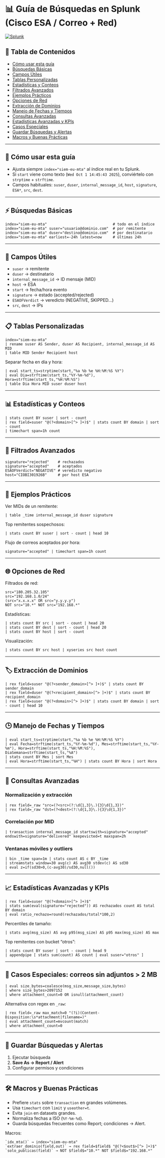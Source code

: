 # 📊 Guía de Búsquedas en Splunk (Cisco ESA / Correo + Red)

[![Splunk](https://img.shields.io/badge/Splunk-Search-blue)](https://www.splunk.com)

## 📌 Tabla de Contenidos
- [Cómo usar esta guía](#-cómo-usar-esta-guía)
- [Búsquedas Básicas](#-búsquedas-básicas)
- [Campos Útiles](#-campos-útiles)
- [Tablas Personalizadas](#-tablas-personalizadas)
- [Estadísticas y Conteos](#-estadísticas-y-conteos)
- [Filtrados Avanzados](#-filtrados-avanzados)
- [Ejemplos Prácticos](#-ejemplos-prácticos)
- [Opciones de Red](#-opciones-de-red)
- [Extracción de Dominios](#-extracción-de-dominios)
- [Manejo de Fechas y Tiempos](#-manejo-de-fechas-y-tiempos)
- [Consultas Avanzadas](#-consultas-avanzadas)
- [Estadísticas Avanzadas y KPIs](#-estadísticas-avanzadas-y-kpis)
- [Casos Especiales](#-casos-especiales-correos-sin-adjuntos--2-mb)
- [Guardar Búsquedas y Alertas](#-guardar-búsquedas-y-alertas)
- [Macros y Buenas Prácticas](#-macros-y-buenas-prácticas)

---

## 🔹 Cómo usar esta guía
- Ajusta siempre `index="siem-eu-mta"` al índice real en tu Splunk.
- Si `start` viene como texto (`Wed Oct 1 14:45:43 2025`), conviértelo con `strptime` + `strftime`.
- Campos habituales: `suser`, `duser`, `internal_message_id`, `host`, `signature`, `ESA*`, `src`, `dest`.

---

## ⚡ Búsquedas Básicas

```spl
index="siem-eu-mta"                              # todo en el índice
index="siem-eu-mta" suser="usuario@dominio.com"  # por remitente
index="siem-eu-mta" duser="destino@dominio.com"  # por destinatario
index="siem-eu-mta" earliest=-24h latest=now     # últimas 24h
```

---

## 📌 Campos Útiles

- `suser` → remitente  
- `duser` → destinatario  
- `internal_message_id` → ID mensaje (MID)  
- `host` → ESA  
- `start` → fecha/hora evento  
- `signature` → estado (accepted/rejected)  
- `ESAOFVerdict` → veredicto (NEGATIVE, SKIPPED…)  
- `src`, `dest` → IPs  

---

## 📋 Tablas Personalizadas

```spl
index="siem-eu-mta"
| rename suser AS Sender, duser AS Recipient, internal_message_id AS MID
| table MID Sender Recipient host
```

Separar fecha en día y hora:

```spl
| eval start_ts=strptime(start,"%a %b %e %H:%M:%S %Y")
| eval Dia=strftime(start_ts,"%Y-%m-%d"), Hora=strftime(start_ts,"%H:%M:%S")
| table Dia Hora MID suser duser host
```

---

## 📊 Estadísticas y Conteos

```spl
| stats count BY suser | sort - count
| rex field=suser "@(?<domain>[^> ]+)$" | stats count BY domain | sort - count
| timechart span=1h count
```

---

## 🔎 Filtrados Avanzados

```spl
signature="rejected"    # rechazados
signature="accepted"    # aceptados
ESAOFVerdict="NEGATIVE" # veredicto negativo
host="CIOBI301926B"     # por host ESA
```

---

## 🧪 Ejemplos Prácticos

Ver MIDs de un remitente:

```spl
| table _time internal_message_id duser signature
```

Top remitentes sospechosos:

```spl
| stats count BY suser | sort - count | head 10
```

Flujo de correos aceptados por hora:

```spl
signature="accepted" | timechart span=1h count
```

---

## 🌐 Opciones de Red

Filtrados de red:

```spl
src="180.205.32.105"            
src="192.168.1.0/24"            
(src="x.x.x.x" OR src="y.y.y.y")
NOT src="10.*" NOT src="192.168.*"
```

Estadísticas:

```spl
| stats count BY src | sort - count | head 20
| stats count BY dest | sort - count | head 20
| stats count BY host | sort - count
```

Visualización:

```spl
| stats count BY src host | xyseries src host count
```

---

## 🏷️ Extracción de Dominios

```spl
| rex field=suser "@(?<sender_domain>[^> ]+)$" | stats count BY sender_domain
| rex field=duser "@(?<recipient_domain>[^> ]+)$" | stats count BY recipient_domain
| rex field=suser "@(?<domain>[^> ]+)$" | stats count BY domain | sort - count | head 10
```

---

## 🕒 Manejo de Fechas y Tiempos

```spl
| eval start_ts=strptime(start,"%a %b %e %H:%M:%S %Y")
| eval Fecha=strftime(start_ts,"%Y-%m-%d"), Mes=strftime(start_ts,"%Y-%m"), Hora=strftime(start_ts,"%H:%M:%S"), DiaSemana=strftime(start_ts,"%A")
| stats count BY Mes | sort Mes
| eval Hora=strftime(start_ts,"%H") | stats count BY Hora | sort Hora
```

---

## 🚀 Consultas Avanzadas

### Normalización y extracción
```spl
| rex field=_raw "src=(?<src>(?:\d{1,3}\.){3}\d{1,3})"
| rex field=_raw "dst=(?<dest>(?:\d{1,3}\.){3}\d{1,3})"
```

### Correlación por MID
```spl
| transaction internal_message_id startswith=signature="accepted" endswith=signature="delivered" keepevicted=t maxspan=2h
```

### Ventanas móviles y outliers
```spl
| bin _time span=1m | stats count AS c BY _time
| streamstats window=30 avg(c) AS avg30 stdev(c) AS sd30
| eval z=if(sd30>0,(c-avg30)/sd30,null())
```

---

## 📈 Estadísticas Avanzadas y KPIs

```spl
| rex field=suser "@(?<domain>[^> ]+)$"
| stats sum(eval(signature="rejected")) AS rechazados count AS total BY domain
| eval ratio_rechazo=round(rechazados/total*100,2)
```

Percentiles de tamaño:

```spl
| stats avg(msg_size) AS avg p95(msg_size) AS p95 max(msg_size) AS max
```

Top remitentes con bucket “otros”:

```spl
| stats count BY suser | sort - count | head 9
| appendpipe [ stats sum(count) AS count | eval suser="otros" ]
```

---

## 📧 Casos Especiales: correos sin adjuntos > 2 MB

```spl
| eval size_bytes=coalesce(msg_size,message_size,bytes)
| where size_bytes>2097152
| where attachment_count=0 OR isnull(attachment_count)
```

Alternativa con regex en `_raw`:

```spl
| rex field=_raw max_match=0 "(?i)(Content-Disposition:\s*attachment|filename=)"
| eval attachment_count=mvcount(match)
| where attachment_count=0
```

---

## 💾 Guardar Búsquedas y Alertas

1. Ejecutar búsqueda  
2. **Save As → Report / Alert**  
3. Configurar permisos y condiciones  

---

## 🛠️ Macros y Buenas Prácticas

- Prefiere `stats` sobre `transaction` en grandes volúmenes.  
- Usa `timechart` con `limit` y `useother=t`.  
- Evita `join` en datasets grandes.  
- Normaliza fechas a ISO (`%Y-%m-%d`).  
- Guarda búsquedas frecuentes como Report; condiciones → Alert.  

Macros:

```spl
`idx_mta()` → index="siem-eu-mta"
`extraer_dominio(field,out)` → rex field=$field$ "@(?<$out$>[^> ]+)$"
`solo_publicas(field)` → NOT $field$="10.*" NOT $field$="192.168.*"
```

